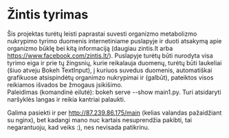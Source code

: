 # Žintis tyrimas
Šis projektas turėtų leisti paprastai suvesti organizmo metabolizmo nukrypimo tyrimo duomenis internetiniame puslapyje ir duoti atsakymą apie organizmo būklę bei kitą informaciją (daugiau zintis.lt arba https://www.facebook.com/zintis.lt/). Puslapyje turėtų būti nurodyta visa tyrimo eiga ir prie tų žingsnių, kurie reikalauja duomenų, turėtų būti laukeliai (šiuo atveju Bokeh TextInput), į kuriuos suvedus duomenis, automatiškai grafikuose atsispindėtų organimzo nukrypimai ir (galbūt), pateiktos visos reikiamos išvados be žmogaus įsikišimo.  
Paleidimas (komandinė eilutė): bokeh serve --show main1.py. Turi atsidaryti naršyklės langas ir reikia kantriai palaukti.

Galima pasiekti ir per http://87.239.86.175/main (kelias valandas pažaidžiant su nginx), bet kadangi mano nuc kartais nesuprendžia pakibti, tai negarantuoju, kad veiks :), nes nevisada patikrinu.
